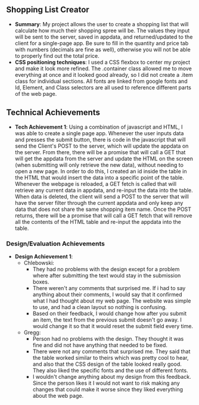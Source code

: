 ## Shopping List Creator
- **Summary**: My project allows the user to create a shopping list that will calculate how much their shopping spree will be. The values they input will be sent to the server, saved in appdata, and returned/updated to the client for a single-page app. Be sure to fill in the quantity and price tab with numbers (decimals are fine as well), otherwise you will not be able to properly find out the total price. 
- **CSS positioning techniques**: I used a CSS flexbox to center my project and make it look more refined. The .container class allowed me to move everything at once and it looked good already, so I did not create a .item class for individual sections. All fonts are linked from google fonts and Id, Element, and Class selectors are all used to reference different parts of the web page.


## Technical Achievements
- **Tech Achievement 1**: Using a combination of javascript and HTML, I was able to create a single page app. Whenever the user inputs data and presses the submit button, there is code in the javascript that will send the Client's POST to the server, which will update the appdata on the server. From there, there will be a promise that will call a GET that will get the appdata from the server and update the HTML on the screen (when submitting will only retrieve the new data), without needing to open a new page. In order to do this, I created an id inside the table in the HTML that would insert the data into a specific point of the table. Whenever the webpage is reloaded, a GET fetch is called that will retrieve any current data in appdata, and re-input the data into the table. When data is deleted, the client will send a POST to the server that will have the server filter through the current appdata and only keep any data that does not share the same shopping item name. Once the POST returns, there will be a promise that will call a GET fetch that will remove all the contents of the HTML table and re-input the appdata into the table.

### Design/Evaluation Achievements
- **Design Achievement 1**: 
    - Chlebowski:
        - They had no problems with the design except for a problem where after submitting the text would stay in the submission boxes. 
        - There weren't any comments that surprised me. If i had to say anything about their comments, I would say that it confirmed what I had thought about my web page. The website was simple to use, and had a clean layout so nothing is confusing.
        - Based on their feedback, I would change how after you submit an item, the text from the previous submit doesn't go away. I would change it so that it would reset the submit field every time.
    - Gregg:
        - Person had no problems with the design. They thought it was fine and did not have anything that needed to be fixed.
        - There were not any comments that surprised me. They said that the table worked similar to theirs which was pretty cool to hear, and also that the CSS design of the table looked really good. They also liked the specific fonts and the use of different fonts. 
        - I wouldn't change anything about my design from this feedback. Since the person likes it I would not want to risk making any changes that could make it worse since they liked everything about the web page.
